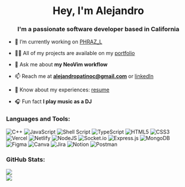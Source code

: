 <h1 align="center">Hey, I'm Alejandro</h1>
<h3 align="center">I'm a passionate software developer based in California</h3>

- 🔭 I’m currently working on [PHRAZ_L](https://team2-front.vercel.app/)

- 👨‍💻 All of my projects are available on my [portfolio](https://alejandro-patino-portfolio.netlify.app/)

- 💬 Ask me about **my NeoVim workflow**

- 📫 Reach me at **alejandropatinoc@gmail.com** or [linkedIn](https://www.linkedin.com/in/alejandropatinoc/)

- 📄 Know about my experiences: [resume](https://alejandro-patino-portfolio.netlify.app/Alejandros-Resume.pdf)

- 🎧 Fun fact **I play music as a DJ**


### Languages and Tools:
![C++](https://img.shields.io/badge/c++-%2300599C.svg?style=flat&logo=c%2B%2B&logoColor=white) ![JavaScript](https://img.shields.io/badge/javascript-%23323330.svg?style=flat&logo=javascript&logoColor=%23F7DF1E) ![Shell Script](https://img.shields.io/badge/shell_script-%23121011.svg?style=flat&logo=gnu-bash&logoColor=white) ![TypeScript](https://img.shields.io/badge/typescript-%23007ACC.svg?style=flat&logo=typescript&logoColor=white) ![HTML5](https://img.shields.io/badge/html5-%23E34F26.svg?style=flat&logo=html5&logoColor=white) ![CSS3](https://img.shields.io/badge/css3-%231572B6.svg?style=flat&logo=css3&logoColor=white) ![Vercel](https://img.shields.io/badge/vercel-%23000000.svg?style=flat&logo=vercel&logoColor=white) ![Netlify](https://img.shields.io/badge/netlify-%23000000.svg?style=flat&logo=netlify&logoColor=#00C7B7) ![NodeJS](https://img.shields.io/badge/node.js-6DA55F?style=flat&logo=node.js&logoColor=white) ![Socket.io](https://img.shields.io/badge/Socket.io-black?style=flat&logo=socket.io&badgeColor=010101) ![Express.js](https://img.shields.io/badge/express.js-%23404d59.svg?style=flat&logo=express&logoColor=%2361DAFB) ![MongoDB](https://img.shields.io/badge/MongoDB-%234ea94b.svg?style=flat&logo=mongodb&logoColor=white) 	![Figma](https://img.shields.io/badge/figma-%23F24E1E.svg?style=flat&logo=figma&logoColor=white) ![Canva](https://img.shields.io/badge/Canva-%2300C4CC.svg?style=flat&logo=Canva&logoColor=white) ![Jira](https://img.shields.io/badge/jira-%230A0FFF.svg?style=flat&logo=jira&logoColor=white) ![Notion](https://img.shields.io/badge/Notion-%23000000.svg?style=flat&logo=notion&logoColor=white) ![Postman](https://img.shields.io/badge/Postman-FF6C37?style=flat&logo=postman&logoColor=white)

### GitHub Stats:
![](https://github-readme-stats.vercel.app/api/top-langs/?username=alejandro-patino-camargo&theme=gotham&hide_border=true&include_all_commits=false&count_private=false&layout=compact)
<br/>
![](https://github-readme-streak-stats.herokuapp.com/?user=alejandro-patino-camargo&theme=gotham&hide_border=true)<br/>
